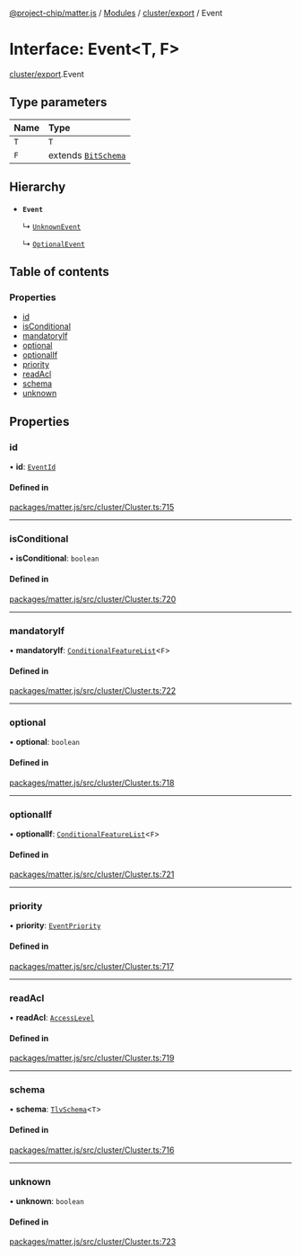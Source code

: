 [@project-chip/matter.js](../README.md) / [Modules](../modules.md) / [cluster/export](../modules/cluster_export.md) / Event

# Interface: Event\<T, F\>

[cluster/export](../modules/cluster_export.md).Event

## Type parameters

| Name | Type |
| :------ | :------ |
| `T` | `T` |
| `F` | extends [`BitSchema`](../modules/schema_export.md#bitschema) |

## Hierarchy

- **`Event`**

  ↳ [`UnknownEvent`](cluster_export.UnknownEvent.md)

  ↳ [`OptionalEvent`](cluster_export.OptionalEvent.md)

## Table of contents

### Properties

- [id](cluster_export.Event.md#id)
- [isConditional](cluster_export.Event.md#isconditional)
- [mandatoryIf](cluster_export.Event.md#mandatoryif)
- [optional](cluster_export.Event.md#optional)
- [optionalIf](cluster_export.Event.md#optionalif)
- [priority](cluster_export.Event.md#priority)
- [readAcl](cluster_export.Event.md#readacl)
- [schema](cluster_export.Event.md#schema)
- [unknown](cluster_export.Event.md#unknown)

## Properties

### id

• **id**: [`EventId`](../modules/datatype_export.md#eventid)

#### Defined in

[packages/matter.js/src/cluster/Cluster.ts:715](https://github.com/project-chip/matter.js/blob/c0d55745d5279e16fdfaa7d2c564daa31e19c627/packages/matter.js/src/cluster/Cluster.ts#L715)

___

### isConditional

• **isConditional**: `boolean`

#### Defined in

[packages/matter.js/src/cluster/Cluster.ts:720](https://github.com/project-chip/matter.js/blob/c0d55745d5279e16fdfaa7d2c564daa31e19c627/packages/matter.js/src/cluster/Cluster.ts#L720)

___

### mandatoryIf

• **mandatoryIf**: [`ConditionalFeatureList`](../modules/cluster_export.md#conditionalfeaturelist)\<`F`\>

#### Defined in

[packages/matter.js/src/cluster/Cluster.ts:722](https://github.com/project-chip/matter.js/blob/c0d55745d5279e16fdfaa7d2c564daa31e19c627/packages/matter.js/src/cluster/Cluster.ts#L722)

___

### optional

• **optional**: `boolean`

#### Defined in

[packages/matter.js/src/cluster/Cluster.ts:718](https://github.com/project-chip/matter.js/blob/c0d55745d5279e16fdfaa7d2c564daa31e19c627/packages/matter.js/src/cluster/Cluster.ts#L718)

___

### optionalIf

• **optionalIf**: [`ConditionalFeatureList`](../modules/cluster_export.md#conditionalfeaturelist)\<`F`\>

#### Defined in

[packages/matter.js/src/cluster/Cluster.ts:721](https://github.com/project-chip/matter.js/blob/c0d55745d5279e16fdfaa7d2c564daa31e19c627/packages/matter.js/src/cluster/Cluster.ts#L721)

___

### priority

• **priority**: [`EventPriority`](../enums/cluster_export.EventPriority.md)

#### Defined in

[packages/matter.js/src/cluster/Cluster.ts:717](https://github.com/project-chip/matter.js/blob/c0d55745d5279e16fdfaa7d2c564daa31e19c627/packages/matter.js/src/cluster/Cluster.ts#L717)

___

### readAcl

• **readAcl**: [`AccessLevel`](../enums/cluster_export.AccessLevel.md)

#### Defined in

[packages/matter.js/src/cluster/Cluster.ts:719](https://github.com/project-chip/matter.js/blob/c0d55745d5279e16fdfaa7d2c564daa31e19c627/packages/matter.js/src/cluster/Cluster.ts#L719)

___

### schema

• **schema**: [`TlvSchema`](../classes/tlv_export.TlvSchema.md)\<`T`\>

#### Defined in

[packages/matter.js/src/cluster/Cluster.ts:716](https://github.com/project-chip/matter.js/blob/c0d55745d5279e16fdfaa7d2c564daa31e19c627/packages/matter.js/src/cluster/Cluster.ts#L716)

___

### unknown

• **unknown**: `boolean`

#### Defined in

[packages/matter.js/src/cluster/Cluster.ts:723](https://github.com/project-chip/matter.js/blob/c0d55745d5279e16fdfaa7d2c564daa31e19c627/packages/matter.js/src/cluster/Cluster.ts#L723)
